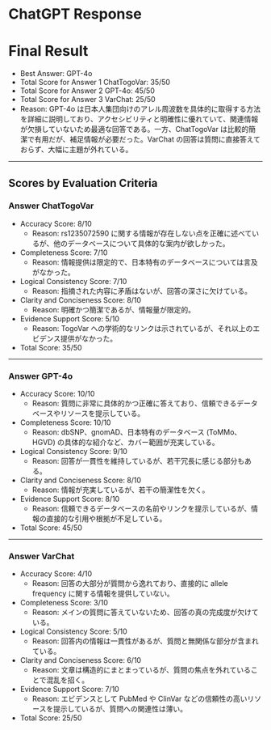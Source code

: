 # ChatGPT Response

# Final Result

- Best Answer: GPT-4o
- Total Score for Answer 1 ChatTogoVar: 35/50
- Total Score for Answer 2 GPT-4o: 45/50
- Total Score for Answer 3 VarChat: 25/50
- Reason: GPT-4o は日本人集団向けのアレル周波数を具体的に取得する方法を詳細に説明しており、アクセシビリティと明確性に優れていて、関連情報が欠損していないため最適な回答である。一方、ChatTogoVar は比較的簡潔で有用だが、補足情報が必要だった。VarChat の回答は質問に直接答えておらず、大幅に主題が外れている。

---

## Scores by Evaluation Criteria

### Answer ChatTogoVar
- Accuracy Score: 8/10
  - Reason: rs1235072590 に関する情報が存在しない点を正確に述べているが、他のデータベースについて具体的な案内が欲しかった。
- Completeness Score: 7/10
  - Reason: 情報提供は限定的で、日本特有のデータベースについては言及がなかった。
- Logical Consistency Score: 7/10
  - Reason: 指摘された内容に矛盾はないが、回答の深さに欠けている。
- Clarity and Conciseness Score: 8/10
  - Reason: 明確かつ簡潔であるが、情報量が限定的。
- Evidence Support Score: 5/10
  - Reason: TogoVar への学術的なリンクは示されているが、それ以上のエビデンス提供がなかった。
- Total Score: 35/50

---

### Answer GPT-4o
- Accuracy Score: 10/10
  - Reason: 質問に非常に具体的かつ正確に答えており、信頼できるデータベースやリソースを提示している。
- Completeness Score: 10/10
  - Reason: dbSNP、gnomAD、日本特有のデータベース (ToMMo、HGVD) の具体的な紹介など、カバー範囲が充実している。
- Logical Consistency Score: 9/10
  - Reason: 回答が一貫性を維持しているが、若干冗長に感じる部分もある。
- Clarity and Conciseness Score: 8/10
  - Reason: 情報が充実しているが、若干の簡潔性を欠く。
- Evidence Support Score: 8/10
  - Reason: 信頼できるデータベースの名前やリンクを提示しているが、情報の直接的な引用や根拠が不足している。
- Total Score: 45/50

---

### Answer VarChat
- Accuracy Score: 4/10
  - Reason: 回答の大部分が質問から逸れており、直接的に allele frequency に関する情報を提供していない。
- Completeness Score: 3/10
  - Reason: メインの質問に答えていないため、回答の真の完成度が欠けている。
- Logical Consistency Score: 5/10
  - Reason: 回答内の情報は一貫性があるが、質問と無関係な部分が含まれている。
- Clarity and Conciseness Score: 6/10
  - Reason: 文章は構造的にまとまっているが、質問の焦点を外れていることで混乱を招く。
- Evidence Support Score: 7/10
  - Reason: エビデンスとして PubMed や ClinVar などの信頼性の高いリソースを提示しているが、質問への関連性は薄い。
- Total Score: 25/50
